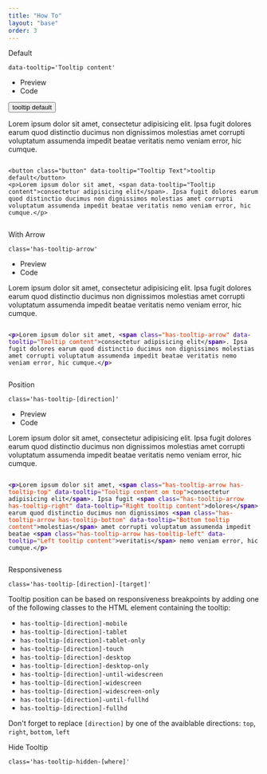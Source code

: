```yaml
---
title: "How To"
layout: "base"
order: 3
---
```


<!-- Default Tab -->
<div class="panel mt-4">
  <div class="panel-heading is-flex is-justify-content-space-between is-align-items-center">
    <p class="is-flex-grow-1">Default</p>
    <code class="has-background-grey-lighter has-text-grey-dark px-2 py-1 is-size-7">data-tooltip='Tooltip content'</code>
  </div>
  <div class="panel-tabs">
    <div class="tabs is-toggle is-boxed">
      <ul class="mt-2">
        <li class="is-active" data-toggle="tab" data-target="#previewdefault" aria-selected="true"><a>Preview</a></li>
        <li data-toggle="tab" data-target="#previewCodedefault" aria-selected="false"><a>Code</a></li>
      </ul>
    </div>
  </div>
  <div class="tab-content">
    <div class="tab-pane is-active panel-height" id="previewdefault" role="tabpanel" aria-labelledby="preview-default">
      <div class="content">
        <button class="button mb-2" data-tooltip="Tooltip content">tooltip default</button>
        <p>Lorem ipsum dolor sit amet, <span data-tooltip="Tooltip content">consectetur adipisicing elit</span>. Ipsa fugit dolores earum quod distinctio ducimus non dignissimos molestias amet corrupti voluptatum assumenda impedit beatae veritatis nemo veniam error, hic cumque.</p>
      </div>
    </div>
    <div class="tab-pane is-hidden panel-height" id="previewCodedefault" role="tabpanel" aria-labelledby="preview-code-default">
      <div class="highlight">
        <pre><code data-lang="html">
&lt;button class="button" data-tooltip="Tooltip Text"&gt;tooltip default&lt;/button&gt;
&lt;p&gt;Lorem ipsum dolor sit amet, &lt;span data-tooltip="Tooltip content"&gt;consectetur adipisicing elit&lt;/span&gt;. Ipsa fugit dolores earum quod distinctio ducimus non dignissimos molestias amet corrupti voluptatum assumenda impedit beatae veritatis nemo veniam error, hic cumque.&lt;/p&gt;
        </code></pre>
      </div>
    </div>
  </div>
</div>

<!-- With Arrow Tab -->
<div class="panel mt-4">
  <div class="panel-heading is-flex is-justify-content-space-between is-align-items-center">
    <p class="is-flex-grow-1">With Arrow</p>
    <code class="has-background-grey-lighter has-text-grey-dark px-2 py-1 is-size-7">class='has-tooltip-arrow'</code>
  </div>
    <div class="panel-tabs">
        <div class="tabs is-toggle is-boxed">
            <ul class="mt-2">
                <li class="is-active" data-toggle="tab" data-target="#previewarrow" aria-selected="true"><a>Preview</a></li>
                <li data-toggle="tab" data-target="#previewCodearrow" aria-selected="false"><a>Code</a></li>
            </ul>
        </div>
    </div>
    <div class="tab-content">
        <div class="tab-pane is-active panel-height" id="previewarrow" role="tabpanel" aria-labelledby="preview-arrow">
            <p>Lorem ipsum dolor sit amet, <span class="has-tooltip-arrow" data-tooltip="Tooltip content">consectetur adipisicing elit</span>. Ipsa fugit dolores earum quod distinctio ducimus non dignissimos molestias amet corrupti voluptatum assumenda impedit beatae veritatis nemo veniam error, hic cumque.</p>
        </div>
        <div class="tab-pane is-hidden panel-height" id="previewCodearrow" role="tabpanel" aria-labelledby="preview-code-arrow">
            <div class="highlight">
                <pre><code data-lang="html">
&lt;<span style="color:#309;font-weight:bold">p</span>&gt;Lorem ipsum dolor sit amet, &lt;<span style="color:#309;font-weight:bold">span</span> <span style="color:#309">class</span><span style="color:#555">=</span><span style="color:#c30">&#34;has-tooltip-arrow&#34;</span> <span style="color:#309">data-tooltip</span><span style="color:#555">=</span><span style="color:#c30">&#34;Tooltip content&#34;</span>&gt;consectetur adipisicing elit&lt;/<span style="color:#309;font-weight:bold">span</span>&gt;. Ipsa fugit dolores earum quod distinctio ducimus non dignissimos molestias amet corrupti voluptatum assumenda impedit beatae veritatis nemo veniam error, hic cumque.&lt;/<span style="color:#309;font-weight:bold">p</span>&gt;
                </code></pre>
            </div>
        </div>
    </div>
</div>

<!-- Position Tab -->
<div class="panel mt-4">
  <div class="panel-heading is-flex is-justify-content-space-between is-align-items-center">
    <p class="is-flex-grow-1">Position</p>
    <code class="has-background-grey-lighter has-text-grey-dark px-2 py-1 is-size-7">class='has-tooltip-[direction]'</code>
  </div>
    <div class="panel-tabs">
        <div class="tabs is-toggle is-boxed">
            <ul class="mt-2">
                <li class="is-active" data-toggle="tab" data-target="#previewposition" aria-selected="true"><a>Preview</a></li>
                <li data-toggle="tab" data-target="#previewCodeposition" aria-selected="false"><a>Code</a></li>
            </ul>
        </div>
    </div>
    <div class="tab-content">
        <div class="tab-pane is-active panel-height" id="previewposition" role="tabpanel" aria-labelledby="preview-position">
            <p>Lorem ipsum dolor sit amet, <span class="has-tooltip-arrow has-tooltip-top" data-tooltip="Tooltip content on top">consectetur adipisicing elit</span>. Ipsa fugit <span class="has-tooltip-arrow has-tooltip-right" data-tooltip="Right tooltip content">dolores</span> earum quod distinctio ducimus non dignissimos <span class="has-tooltip-arrow has-tooltip-bottom" data-tooltip="Bottom tooltip content">molestias</span> amet corrupti voluptatum assumenda impedit beatae <span class="has-tooltip-arrow has-tooltip-left" data-tooltip="Left tooltip content">veritatis</span> nemo veniam error, hic cumque.</p>
        </div>
        <div class="tab-pane is-hidden panel-height" id="previewCodeposition" role="tabpanel" aria-labelledby="preview-code-position">
            <div class="highlight">
                <pre><code data-lang="html">
&lt;<span style="color:#309;font-weight:bold">p</span>&gt;Lorem ipsum dolor sit amet, &lt;<span style="color:#309;font-weight:bold">span</span> <span style="color:#309">class</span><span style="color:#555">=</span><span style="color:#c30">&#34;has-tooltip-arrow has-tooltip-top&#34;</span> <span style="color:#309">data-tooltip</span><span style="color:#555">=</span><span style="color:#c30">&#34;Tooltip content on top&#34;</span>&gt;consectetur adipisicing elit&lt;/<span style="color:#309;font-weight:bold">span</span>&gt;. Ipsa fugit &lt;<span style="color:#309;font-weight:bold">span</span> <span style="color:#309">class</span><span style="color:#555">=</span><span style="color:#c30">&#34;has-tooltip-arrow has-tooltip-right&#34;</span> <span style="color:#309">data-tooltip</span><span style="color:#555">=</span><span style="color:#c30">&#34;Right tooltip content&#34;</span>&gt;dolores&lt;/<span style="color:#309;font-weight:bold">span</span>&gt; earum quod distinctio ducimus non dignissimos &lt;<span style="color:#309;font-weight:bold">span</span> <span style="color:#309">class</span><span style="color:#555">=</span><span style="color:#c30">&#34;has-tooltip-arrow has-tooltip-bottom&#34;</span> <span style="color:#309">data-tooltip</span><span style="color:#555">=</span><span style="color:#c30">&#34;Bottom tooltip content&#34;</span>&gt;molestias&lt;/<span style="color:#309;font-weight:bold">span</span>&gt; amet corrupti voluptatum assumenda impedit beatae &lt;<span style="color:#309;font-weight:bold">span</span> <span style="color:#309">class</span><span style="color:#555">=</span><span style="color:#c30">&#34;has-tooltip-arrow has-tooltip-left&#34;</span> <span style="color:#309">data-tooltip</span><span style="color:#555">=</span><span style="color:#c30">&#34;Left tooltip content&#34;</span>&gt;veritatis&lt;/<span style="color:#309;font-weight:bold">span</span>&gt; nemo veniam error, hic cumque.&lt;/<span style="color:#309;font-weight:bold">p</span>&gt;
                </code></pre>
            </div>
        </div>
    </div>
</div>

<div class="panel">
  <div class="panel-heading is-flex is-justify-content-space-between is-align-items-center">
    <p class="is-flex-grow-1">Responsiveness</p>
    <code class="has-background-grey-lighter has-text-grey-dark px-2 py-1 is-size-7">class='has-tooltip-[direction]-[target]'</code>
  </div>
  <div class="panel-block">
    <div class="content">
      <p>Tooltip position can be based on responsiveness breakpoints by adding one of the following classes to the HTML element containing the tooltip:</p>
      <ul>
        <li class="has-tooltip-right-mobile" data-tooltip="has-tooltip-right-mobile"><code>has-tooltip-[direction]-mobile</code></li>
        <li class="has-tooltip-top-tablet" data-tooltip="has-tooltip-top-tablet"><code>has-tooltip-[direction]-tablet</code></li>
        <li class="has-tooltip-left-tablet-only" data-tooltip="has-tooltip-left-tablet-only"><code>has-tooltip-[direction]-tablet-only</code></li>
        <li class="has-tooltip-right-touch" data-tooltip="has-tooltip-right-touch"><code>has-tooltip-[direction]-touch</code></li>
        <li class="has-tooltip-top-desktop" data-tooltip="has-tooltip-top-desktop"><code>has-tooltip-[direction]-desktop</code></li>
        <li class="has-tooltip-left-desktop-only" data-tooltip="has-tooltip-left-desktop-only"><code>has-tooltip-[direction]-desktop-only</code></li>
        <li class="has-tooltip-right-until-widescreen" data-tooltip="has-tooltip-right-until-widescreen"><code>has-tooltip-[direction]-until-widescreen</code></li>
        <li class="has-tooltip-top-widescreen" data-tooltip="has-tooltip-top-widescreen"><code>has-tooltip-[direction]-widescreen</code></li>
        <li class="has-tooltip-left-widescreen-only" data-tooltip="has-tooltip-left-widescreen-only"><code>has-tooltip-[direction]-widescreen-only</code></li>
        <li class="has-tooltip-right-until-fullhd" data-tooltip="has-tooltip-right-until-fullhd"><code>has-tooltip-[direction]-until-fullhd</code></li>
        <li class="has-tooltip-top-fullhd" data-tooltip="has-tooltip-top-fullhd"><code>has-tooltip-[direction]-fullhd</code></li>
      </ul>
<p>Don't forget to replace <code>[direction]</code>&nbsp;by one of the avaiblable directions: <code>top</code>, <code>right</code>, <code>bottom</code>, <code>left</code></p>
    </div>
  </div>
</div>

<div class="panel">
  <div class="panel-heading is-flex is-justify-content-space-between is-align-items-center">
    <p class="is-flex-grow-1">Hide Tooltip</p>
    <code class="has-background-grey-lighter has-text-grey-dark px-2 py-1 is-size-7">class='has-tooltip-hidden-[where]'</code>
  </div>
    <div class="panel-block">
        <div class="columns is-multiline">
            <!-- Header Row -->
            <div class="column is-full">
                <div class="columns">
                    <div class="column is-4"><strong>Class</strong></div>
                    <div class="column"><strong>Mobile</strong></div>
                    <div class="column"><strong>Tablet</strong></div>
                    <div class="column"><strong>Desktop</strong></div>
                    <div class="column"><strong>Widescreen</strong></div>
                    <div class="column"><strong>FullHD</strong></div>
                </div>
            </div>
            <!-- Tooltip Rows -->
            <div class="column is-full">
                <div class="columns">
                    <div class="column is-4 has-tooltip-hidden-mobile" data-tooltip="has-tooltip-hidden-mobile"><code>has-tooltip-hidden-mobile</code></div>
                    <div class="column"><span class="tag is-danger">hidden</span></div>
                    <div class="column"><span class="tag is-success">visible</span></div>
                    <div class="column"><span class="tag is-success">visible</span></div>
                    <div class="column"><span class="tag is-success">visible</span></div>
                    <div class="column"><span class="tag is-success">visible</span></div>
                </div>
            </div>
            <div class="column is-full">
                <div class="columns">
                    <div class="column is-4 has-tooltip-hidden-tablet-only" data-tooltip="has-tooltip-hidden-tablet-only"><code>has-tooltip-hidden-tablet-only</code></div>
                    <div class="column"><span class="tag is-success">visible</span></div>
                    <div class="column"><span class="tag is-danger">hidden</span></div>
                    <div class="column"><span class="tag is-success">visible</span></div>
                    <div class="column"><span class="tag is-success">visible</span></div>
                    <div class="column"><span class="tag is-success">visible</span></div>
                </div>
            </div>
            <div class="column is-full">
                <div class="columns">
                    <div class="column is-4 has-tooltip-hidden-desktop-only" data-tooltip="has-tooltip-hidden-desktop-only"><code>has-tooltip-hidden-desktop-only</code></div>
                    <div class="column"><span class="tag is-success">visible</span></div>
                    <div class="column"><span class="tag is-success">visible</span></div>
                    <div class="column"><span class="tag is-danger">hidden</span></div>
                    <div class="column"><span class="tag is-success">visible</span></div>
                    <div class="column"><span class="tag is-success">visible</span></div>
                </div>
            </div>
            <div class="column is-full">
                <div class="columns">
                    <div class="column is-4 has-tooltip-hidden-widescreen-only" data-tooltip="has-tooltip-hidden-widescreen-only"><code>has-tooltip-hidden-widescreen-only</code></div>
                    <div class="column"><span class="tag is-success">visible</span></div>
                    <div class="column"><span class="tag is-success">visible</span></div>
                    <div class="column"><span class="tag is-success">visible</span></div>
                    <div class="column"><span class="tag is-danger">hidden</span></div>
                    <div class="column"><span class="tag is-success">visible</span></div>
                </div>
            </div>
            <div class="column is-full">
                <div class="columns">
                    <div class="column is-4 has-tooltip-hidden-touch" data-tooltip="has-tooltip-hidden-touch"><code>has-tooltip-hidden-touch</code></div>
                    <div class="column"><span class="tag is-danger">hidden</span></div>
                    <div class="column"><span class="tag is-danger">hidden</span></div>
                    <div class="column"><span class="tag is-success">visible</span></div>
                    <div class="column"><span class="tag is-success">visible</span></div>
                    <div class="column"><span class="tag is-success">visible</span></div>
                </div>
            </div>
            <div class="column is-full">
                <div class="columns">
                    <div class="column is-4 has-tooltip-hidden-tablet" data-tooltip="has-tooltip-hidden-tablet"><code>has-tooltip-hidden-tablet</code></div>
                    <div class="column"><span class="tag is-success">visible</span></div>
                    <div class="column"><span class="tag is-danger">hidden</span></div>
                    <div class="column"><span class="tag is-danger">hidden</span></div>
                    <div class="column"><span class="tag is-danger">hidden</span></div>
                    <div class="column"><span class="tag is-danger">hidden</span></div>
                </div>
            </div>
            <div class="column is-full">
                <div class="columns">
                    <div class="column is-4 has-tooltip-hidden-desktop" data-tooltip="has-tooltip-hidden-desktop"><code>has-tooltip-hidden-desktop</code></div>
                    <div class="column"><span class="tag is-success">visible</span></div>
                    <div class="column"><span class="tag is-success">visible</span></div>
                    <div class="column"><span class="tag is-danger">hidden</span></div>
                    <div class="column"><span class="tag is-danger">hidden</span></div>
                    <div class="column"><span class="tag is-danger">hidden</span></div>
                </div>
            </div>
            <div class="column is-full">
                <div class="columns">
                    <div class="column is-4 has-tooltip-hidden-widescreen" data-tooltip="has-tooltip-hidden-widescreen"><code>has-tooltip-hidden-widescreen</code></div>
                    <div class="column"><span class="tag is-success">visible</span></div>
                    <div class="column"><span class="tag is-success">visible</span></div>
                    <div class="column"><span class="tag is-success">visible</span></div>
                    <div class="column"><span class="tag is-danger">hidden</span></div>
                    <div class="column"><span class="tag is-danger">hidden</span></div>
                </div>
            </div>
            <div class="column is-full">
                <div class="columns">
                    <div class="column is-4 has-tooltip-hidden-fullhd" data-tooltip="has-tooltip-hidden-fullhd"><code>has-tooltip-hidden-fullhd</code></div>
                    <div class="column"><span class="tag is-success">visible</span></div>
                    <div class="column"><span class="tag is-success">visible</span></div>
                    <div class="column"><span class="tag is-success">visible</span></div>
                    <div class="column"><span class="tag is-success">visible</span></div>
                    <div class="column"><span class="tag is-danger">hidden</span></div>
                </div>
            </div>
        </div>
    </div>
</div>